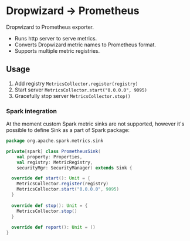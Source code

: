 # Dropwizard -> Prometheus

Dropwizard to Prometheus exporter.

* Runs http server to serve metrics.
* Converts Dropwizard metric names to Prometheus format.
* Supports multiple metric registries.

## Usage

1. Add registry `MetricsCollector.register(registry)`
2. Start server `MetricsCollector.start("0.0.0.0", 9095)`
3. Gracefully stop server `MetricsCollector.stop()`

### Spark integration

At the moment custom Spark metric sinks are not supported, however it's possible to define Sink as a part of Spark package:

```scala
package org.apache.spark.metrics.sink

private[spark] class PrometheusSink(
    val property: Properties,
    val registry: MetricRegistry,
    securityMgr: SecurityManager) extends Sink {

  override def start(): Unit = {
    MetricsCollector.register(registry)
    MetricsCollector.start("0.0.0.0", 9095)
  }
  
  override def stop(): Unit = {
    MetricsCollector.stop()
  }
  
  override def report(): Unit = ()
}
```
